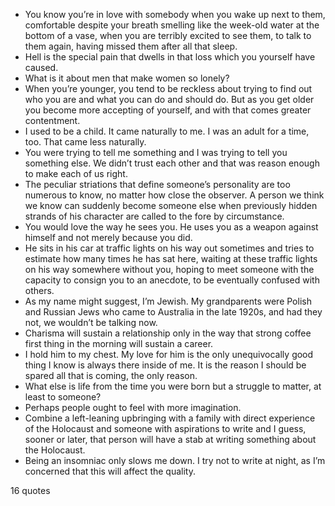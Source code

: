  - You know you’re in love with somebody when you wake up next to them, comfortable despite your breath smelling like the week-old water at the bottom of a vase, when you are terribly excited to see them, to talk to them again, having missed them after all that sleep.
 - Hell is the special pain that dwells in that loss which you yourself have caused.
 - What is it about men that make women so lonely?
 - When you’re younger, you tend to be reckless about trying to find out who you are and what you can do and should do. But as you get older you become more accepting of yourself, and with that comes greater contentment.
 - I used to be a child. It came naturally to me. I was an adult for a time, too. That came less naturally.
 - You were trying to tell me something and I was trying to tell you something else. We didn’t trust each other and that was reason enough to make each of us right.
 - The peculiar striations that define someone’s personality are too numerous to know, no matter how close the observer. A person we think we know can suddenly become someone else when previously hidden strands of his character are called to the fore by circumstance.
 - You would love the way he sees you. He uses you as a weapon against himself and not merely because you did.
 - He sits in his car at traffic lights on his way out sometimes and tries to estimate how many times he has sat here, waiting at these traffic lights on his way somewhere without you, hoping to meet someone with the capacity to consign you to an anecdote, to be eventually confused with others.
 - As my name might suggest, I’m Jewish. My grandparents were Polish and Russian Jews who came to Australia in the late 1920s, and had they not, we wouldn’t be talking now.
 - Charisma will sustain a relationship only in the way that strong coffee first thing in the morning will sustain a career.
 - I hold him to my chest. My love for him is the only unequivocally good thing I know is always there inside of me. It is the reason I should be spared all that is coming, the only reason.
 - What else is life from the time you were born but a struggle to matter, at least to someone?
 - Perhaps people ought to feel with more imagination.
 - Combine a left-leaning upbringing with a family with direct experience of the Holocaust and someone with aspirations to write and I guess, sooner or later, that person will have a stab at writing something about the Holocaust.
 - Being an insomniac only slows me down. I try not to write at night, as I’m concerned that this will affect the quality.

16 quotes